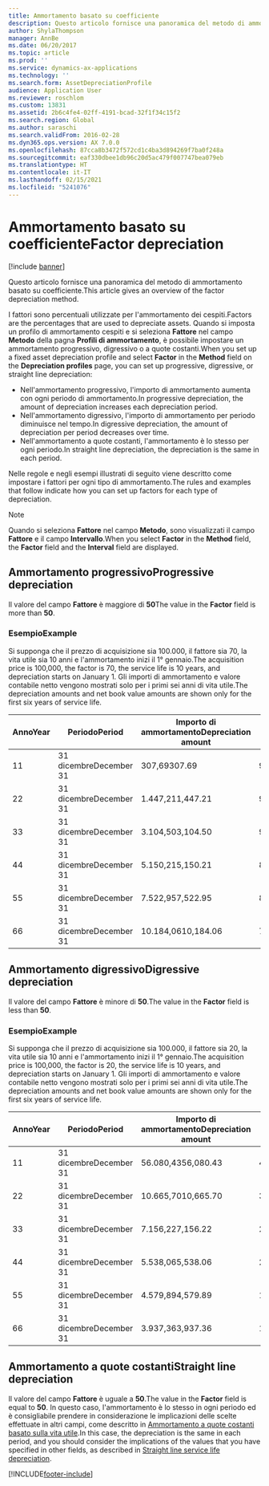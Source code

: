 ```yaml
---
title: Ammortamento basato su coefficiente
description: Questo articolo fornisce una panoramica del metodo di ammortamento basato su coefficiente.
author: ShylaThompson
manager: AnnBe
ms.date: 06/20/2017
ms.topic: article
ms.prod: ''
ms.service: dynamics-ax-applications
ms.technology: ''
ms.search.form: AssetDepreciationProfile
audience: Application User
ms.reviewer: roschlom
ms.custom: 13831
ms.assetid: 2b6c4fe4-02ff-4191-bcad-32f1f34c15f2
ms.search.region: Global
ms.author: saraschi
ms.search.validFrom: 2016-02-28
ms.dyn365.ops.version: AX 7.0.0
ms.openlocfilehash: 87cca8b3472f572cd1c4ba3d894269f7ba0f248a
ms.sourcegitcommit: eaf330dbee1db96c20d5ac479f007747bea079eb
ms.translationtype: HT
ms.contentlocale: it-IT
ms.lasthandoff: 02/15/2021
ms.locfileid: "5241076"
---
```

# <a name="factor-depreciation"></a><span data-ttu-id="36344-103">Ammortamento basato su coefficiente</span><span class="sxs-lookup"><span data-stu-id="36344-103">Factor depreciation</span></span>

[!include [banner](../includes/banner.md)]

<span data-ttu-id="36344-104">Questo articolo fornisce una panoramica del metodo di ammortamento basato su coefficiente.</span><span class="sxs-lookup"><span data-stu-id="36344-104">This article gives an overview of the factor depreciation method.</span></span>

<span data-ttu-id="36344-105">I fattori sono percentuali utilizzate per l'ammortamento dei cespiti.</span><span class="sxs-lookup"><span data-stu-id="36344-105">Factors are the percentages that are used to depreciate assets.</span></span> <span data-ttu-id="36344-106">Quando si imposta un profilo di ammortamento cespiti e si seleziona **Fattore** nel campo **Metodo** della pagna **Profili di ammortamento**, è possibile impostare un ammortamento progressivo, digressivo o a quote costanti.</span><span class="sxs-lookup"><span data-stu-id="36344-106">When you set up a fixed asset depreciation profile and select **Factor** in the **Method** field on the **Depreciation profiles** page, you can set up progressive, digressive, or straight line depreciation:</span></span>

-   <span data-ttu-id="36344-107">Nell'ammortamento progressivo, l'importo di ammortamento aumenta con ogni periodo di ammortamento.</span><span class="sxs-lookup"><span data-stu-id="36344-107">In progressive depreciation, the amount of depreciation increases each depreciation period.</span></span>
-   <span data-ttu-id="36344-108">Nell'ammortamento digressivo, l'importo di ammortamento per periodo diminuisce nel tempo.</span><span class="sxs-lookup"><span data-stu-id="36344-108">In digressive depreciation, the amount of depreciation per period decreases over time.</span></span>
-   <span data-ttu-id="36344-109">Nell'ammortamento a quote costanti, l'ammortamento è lo stesso per ogni periodo.</span><span class="sxs-lookup"><span data-stu-id="36344-109">In straight line depreciation, the depreciation is the same in each period.</span></span>

<span data-ttu-id="36344-110">Nelle regole e negli esempi illustrati di seguito viene descritto come impostare i fattori per ogni tipo di ammortamento.</span><span class="sxs-lookup"><span data-stu-id="36344-110">The rules and examples that follow indicate how you can set up factors for each type of depreciation.</span></span> 

> [!NOTE] 
> <span data-ttu-id="36344-111">Quando si seleziona **Fattore** nel campo **Metodo**, sono visualizzati il campo **Fattore** e il campo **Intervallo**.</span><span class="sxs-lookup"><span data-stu-id="36344-111">When you select **Factor** in the **Method** field, the **Factor** field and the **Interval** field are displayed.</span></span>

## <a name="progressive-depreciation"></a><span data-ttu-id="36344-112">Ammortamento progressivo</span><span class="sxs-lookup"><span data-stu-id="36344-112">Progressive depreciation</span></span>
<span data-ttu-id="36344-113">Il valore del campo **Fattore** è maggiore di **50**</span><span class="sxs-lookup"><span data-stu-id="36344-113">The value in the **Factor** field is more than **50**.</span></span>

### <a name="example"></a><span data-ttu-id="36344-114">Esempio</span><span class="sxs-lookup"><span data-stu-id="36344-114">Example</span></span>

<span data-ttu-id="36344-115">Si supponga che il prezzo di acquisizione sia 100.000, il fattore sia 70, la vita utile sia 10 anni e l'ammortamento inizi il 1° gennaio.</span><span class="sxs-lookup"><span data-stu-id="36344-115">The acquisition price is 100,000, the factor is 70, the service life is 10 years, and depreciation starts on January 1.</span></span> <span data-ttu-id="36344-116">Gli importi di ammortamento e valore contabile netto vengono mostrati solo per i primi sei anni di vita utile.</span><span class="sxs-lookup"><span data-stu-id="36344-116">The depreciation amounts and net book value amounts are shown only for the first six years of service life.</span></span>

| <span data-ttu-id="36344-117">Anno</span><span class="sxs-lookup"><span data-stu-id="36344-117">Year</span></span> | <span data-ttu-id="36344-118">Periodo</span><span class="sxs-lookup"><span data-stu-id="36344-118">Period</span></span>      | <span data-ttu-id="36344-119">Importo di ammortamento</span><span class="sxs-lookup"><span data-stu-id="36344-119">Depreciation amount</span></span> | <span data-ttu-id="36344-120">Importo valore contabile netto</span><span class="sxs-lookup"><span data-stu-id="36344-120">Net book value amount</span></span> |
|------|-------------|---------------------|-----------------------|
| <span data-ttu-id="36344-121">1</span><span class="sxs-lookup"><span data-stu-id="36344-121">1</span></span>    | <span data-ttu-id="36344-122">31 dicembre</span><span class="sxs-lookup"><span data-stu-id="36344-122">December 31</span></span> | <span data-ttu-id="36344-123">307,69</span><span class="sxs-lookup"><span data-stu-id="36344-123">307.69</span></span>              | <span data-ttu-id="36344-124">99.692,31</span><span class="sxs-lookup"><span data-stu-id="36344-124">99,692.31</span></span>             |
| <span data-ttu-id="36344-125">2</span><span class="sxs-lookup"><span data-stu-id="36344-125">2</span></span>    | <span data-ttu-id="36344-126">31 dicembre</span><span class="sxs-lookup"><span data-stu-id="36344-126">December 31</span></span> | <span data-ttu-id="36344-127">1.447,21</span><span class="sxs-lookup"><span data-stu-id="36344-127">1,447.21</span></span>            | <span data-ttu-id="36344-128">98.245,10</span><span class="sxs-lookup"><span data-stu-id="36344-128">98,245.10</span></span>             |
| <span data-ttu-id="36344-129">3</span><span class="sxs-lookup"><span data-stu-id="36344-129">3</span></span>    | <span data-ttu-id="36344-130">31 dicembre</span><span class="sxs-lookup"><span data-stu-id="36344-130">December 31</span></span> | <span data-ttu-id="36344-131">3.104,50</span><span class="sxs-lookup"><span data-stu-id="36344-131">3,104.50</span></span>            | <span data-ttu-id="36344-132">95.140,60</span><span class="sxs-lookup"><span data-stu-id="36344-132">95,140.60</span></span>             |
| <span data-ttu-id="36344-133">4</span><span class="sxs-lookup"><span data-stu-id="36344-133">4</span></span>    | <span data-ttu-id="36344-134">31 dicembre</span><span class="sxs-lookup"><span data-stu-id="36344-134">December 31</span></span> | <span data-ttu-id="36344-135">5.150,21</span><span class="sxs-lookup"><span data-stu-id="36344-135">5,150.21</span></span>            | <span data-ttu-id="36344-136">89.990,39</span><span class="sxs-lookup"><span data-stu-id="36344-136">89,990.39</span></span>             |
| <span data-ttu-id="36344-137">5</span><span class="sxs-lookup"><span data-stu-id="36344-137">5</span></span>    | <span data-ttu-id="36344-138">31 dicembre</span><span class="sxs-lookup"><span data-stu-id="36344-138">December 31</span></span> | <span data-ttu-id="36344-139">7.522,95</span><span class="sxs-lookup"><span data-stu-id="36344-139">7,522.95</span></span>            | <span data-ttu-id="36344-140">82.467,44</span><span class="sxs-lookup"><span data-stu-id="36344-140">82,467.44</span></span>             |
| <span data-ttu-id="36344-141">6</span><span class="sxs-lookup"><span data-stu-id="36344-141">6</span></span>    | <span data-ttu-id="36344-142">31 dicembre</span><span class="sxs-lookup"><span data-stu-id="36344-142">December 31</span></span> | <span data-ttu-id="36344-143">10.184,06</span><span class="sxs-lookup"><span data-stu-id="36344-143">10,184.06</span></span>           | <span data-ttu-id="36344-144">72.283,38</span><span class="sxs-lookup"><span data-stu-id="36344-144">72,283.38</span></span>             |

## <a name="digressive-depreciation"></a><span data-ttu-id="36344-145">Ammortamento digressivo</span><span class="sxs-lookup"><span data-stu-id="36344-145">Digressive depreciation</span></span>
<span data-ttu-id="36344-146">Il valore del campo **Fattore** è minore di **50**.</span><span class="sxs-lookup"><span data-stu-id="36344-146">The value in the **Factor** field is less than **50**.</span></span>

### <a name="example"></a><span data-ttu-id="36344-147">Esempio</span><span class="sxs-lookup"><span data-stu-id="36344-147">Example</span></span>

<span data-ttu-id="36344-148">Si supponga che il prezzo di acquisizione sia 100.000, il fattore sia 20, la vita utile sia 10 anni e l'ammortamento inizi il 1° gennaio.</span><span class="sxs-lookup"><span data-stu-id="36344-148">The acquisition price is 100,000, the factor is 20, the service life is 10 years, and depreciation starts on January 1.</span></span> <span data-ttu-id="36344-149">Gli importi di ammortamento e valore contabile netto vengono mostrati solo per i primi sei anni di vita utile.</span><span class="sxs-lookup"><span data-stu-id="36344-149">The depreciation amounts and net book value amounts are shown only for the first six years of service life.</span></span>

| <span data-ttu-id="36344-150">Anno</span><span class="sxs-lookup"><span data-stu-id="36344-150">Year</span></span> | <span data-ttu-id="36344-151">Periodo</span><span class="sxs-lookup"><span data-stu-id="36344-151">Period</span></span>      | <span data-ttu-id="36344-152">Importo di ammortamento</span><span class="sxs-lookup"><span data-stu-id="36344-152">Depreciation amount</span></span> | <span data-ttu-id="36344-153">Importo valore contabile netto</span><span class="sxs-lookup"><span data-stu-id="36344-153">Net book value amount</span></span> |
|------|-------------|---------------------|-----------------------|
| <span data-ttu-id="36344-154">1</span><span class="sxs-lookup"><span data-stu-id="36344-154">1</span></span>    | <span data-ttu-id="36344-155">31 dicembre</span><span class="sxs-lookup"><span data-stu-id="36344-155">December 31</span></span> | <span data-ttu-id="36344-156">56.080,43</span><span class="sxs-lookup"><span data-stu-id="36344-156">56,080.43</span></span>           | <span data-ttu-id="36344-157">43.919,57</span><span class="sxs-lookup"><span data-stu-id="36344-157">43,919.57</span></span>             |
| <span data-ttu-id="36344-158">2</span><span class="sxs-lookup"><span data-stu-id="36344-158">2</span></span>    | <span data-ttu-id="36344-159">31 dicembre</span><span class="sxs-lookup"><span data-stu-id="36344-159">December 31</span></span> | <span data-ttu-id="36344-160">10.665,70</span><span class="sxs-lookup"><span data-stu-id="36344-160">10,665.70</span></span>           | <span data-ttu-id="36344-161">33.253,87</span><span class="sxs-lookup"><span data-stu-id="36344-161">33,253.87</span></span>             |
| <span data-ttu-id="36344-162">3</span><span class="sxs-lookup"><span data-stu-id="36344-162">3</span></span>    | <span data-ttu-id="36344-163">31 dicembre</span><span class="sxs-lookup"><span data-stu-id="36344-163">December 31</span></span> | <span data-ttu-id="36344-164">7.156,22</span><span class="sxs-lookup"><span data-stu-id="36344-164">7,156.22</span></span>            | <span data-ttu-id="36344-165">26.097,65</span><span class="sxs-lookup"><span data-stu-id="36344-165">26,097.65</span></span>             |
| <span data-ttu-id="36344-166">4</span><span class="sxs-lookup"><span data-stu-id="36344-166">4</span></span>    | <span data-ttu-id="36344-167">31 dicembre</span><span class="sxs-lookup"><span data-stu-id="36344-167">December 31</span></span> | <span data-ttu-id="36344-168">5.538,06</span><span class="sxs-lookup"><span data-stu-id="36344-168">5,538.06</span></span>            | <span data-ttu-id="36344-169">20.559,59</span><span class="sxs-lookup"><span data-stu-id="36344-169">20,559.59</span></span>             |
| <span data-ttu-id="36344-170">5</span><span class="sxs-lookup"><span data-stu-id="36344-170">5</span></span>    | <span data-ttu-id="36344-171">31 dicembre</span><span class="sxs-lookup"><span data-stu-id="36344-171">December 31</span></span> | <span data-ttu-id="36344-172">4.579,89</span><span class="sxs-lookup"><span data-stu-id="36344-172">4,579.89</span></span>            | <span data-ttu-id="36344-173">15.979,70</span><span class="sxs-lookup"><span data-stu-id="36344-173">15,979.70</span></span>             |
| <span data-ttu-id="36344-174">6</span><span class="sxs-lookup"><span data-stu-id="36344-174">6</span></span>    | <span data-ttu-id="36344-175">31 dicembre</span><span class="sxs-lookup"><span data-stu-id="36344-175">December 31</span></span> | <span data-ttu-id="36344-176">3.937,36</span><span class="sxs-lookup"><span data-stu-id="36344-176">3,937.36</span></span>            | <span data-ttu-id="36344-177">12.042,34</span><span class="sxs-lookup"><span data-stu-id="36344-177">12,042.34</span></span>             |

## <a name="straight-line-depreciation"></a><span data-ttu-id="36344-178">Ammortamento a quote costanti</span><span class="sxs-lookup"><span data-stu-id="36344-178">Straight line depreciation</span></span>
<span data-ttu-id="36344-179">Il valore del campo **Fattore** è uguale a **50**.</span><span class="sxs-lookup"><span data-stu-id="36344-179">The value in the **Factor** field is equal to **50**.</span></span> <span data-ttu-id="36344-180">In questo caso, l'ammortamento è lo stesso in ogni periodo ed è consigliabile prendere in considerazione le implicazioni delle scelte effettuate in altri campi, come descritto in [Ammortamento a quote costanti basato sulla vita utile](straight-line-service-life-depreciation.md).</span><span class="sxs-lookup"><span data-stu-id="36344-180">In this case, the depreciation is the same in each period, and you should consider the implications of the values that you have specified in other fields, as described in [Straight line service life depreciation](straight-line-service-life-depreciation.md).</span></span>





[!INCLUDE[footer-include](../../includes/footer-banner.md)]